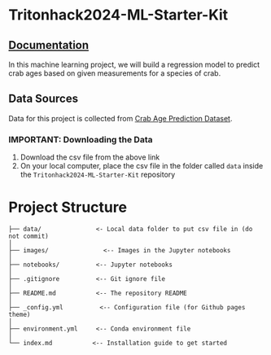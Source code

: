 # Tritonhack2024-ML-Starter-Kit

## [Documentation](https://docs.google.com/document/d/1v9JBP2kbtgBCpn12CLNQKeS3FZ1pEzCImTnIfqv6EeM/edit?usp=sharing)

In this machine learning project, we will build a regression model to predict crab ages based on given measurements for a species of crab.

## Data Sources

Data for this project is collected from [Crab Age Prediction Dataset](https://www.kaggle.com/datasets/shalfey/extended-crab-age-prediction).

### IMPORTANT: Downloading the Data

1. Download the csv file from the above link
2. On your local computer, place the csv file in the folder called `data` inside the `Tritonhack2024-ML-Starter-Kit` repository

# Project Structure

```
├── data/               <- Local data folder to put csv file in (do not commit)
│
├── images/               <-- Images in the Jupyter notebooks
│
├── notebooks/          <-- Jupyter notebooks
│
├── .gitignore          <-- Git ignore file
│
├── README.md           <-- The repository README
│
├── _config.yml          <-- Configuration file (for Github pages theme)
│
├── environment.yml     <-- Conda environment file
│
└── index.md           <-- Installation guide to get started
```
